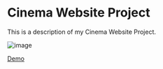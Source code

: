 # Cinema Website Project

This is a description of my Cinema Website Project.

![image](https://github.com/DeisnerMedia/Gaunrmaxx/assets/71188924/14c00557-88c5-4311-b372-39ce20321c28)

<a href="https://gaunrmaxx.deisnermedia.de">Demo</a>
